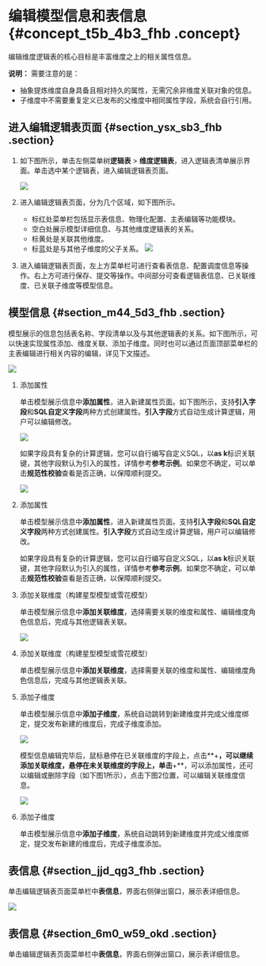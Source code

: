 # 编辑模型信息和表信息 {#concept_t5b_4b3_fhb .concept}

编辑维度逻辑表的核心目标是丰富维度之上的相关属性信息。

**说明：** 需要注意的是：

-   抽象提炼维度自身具备且相对持久的属性，无需冗余非维度关联对象的信息。
-   子维度中不需要重复定义已发布的父维度中相同属性字段，系统会自行引用。

## 进入编辑逻辑表页面 {#section_ysx_sb3_fhb .section}

1.  如下图所示，单击左侧菜单树**逻辑表** \> **维度逻辑表**，进入逻辑表清单展示界面。单击选中某个逻辑表，进入编辑逻辑表页面。

    ![](http://static-aliyun-doc.oss-cn-hangzhou.aliyuncs.com/assets/img/149732/155599254141615_zh-CN.png)

2.  进入编辑逻辑表页面，分为几个区域，如下图所示。

    -   标红处菜单栏包括显示表信息、物理化配置、主表编辑等功能模块。
    -   空白处展示模型详细信息、与其他维度逻辑表的关系。
    -   标黄处是关联其他维度。
    -   标蓝处是与其他子维度的父子关系。
    ![](http://static-aliyun-doc.oss-cn-hangzhou.aliyuncs.com/assets/img/149732/155599254141616_zh-CN.png)

3.  进入编辑逻辑表页面，左上方菜单栏可进行查看表信息、配置调度信息等操作。右上方可进行保存、提交等操作。中间部分可查看逻辑表信息、已关联维度、已关联子维度等模型信息。

## 模型信息 {#section_m44_5d3_fhb .section}

模型展示的信息包括表名称、字段清单以及与其他逻辑表的关系。如下图所示，可以快速实现属性添加、维度关联、添加子维度。同时也可以通过页面顶部菜单栏的主表编辑进行相关内容的编辑，详见下文描述。

![](http://static-aliyun-doc.oss-cn-hangzhou.aliyuncs.com/assets/img/149732/155599254141617_zh-CN.png)

1.  添加属性

    单击模型展示信息中**添加属性**，进入新建属性页面。如下图所示，支持**引入字段**和**SQL自定义字段**两种方式创建属性。**引入字段**方式自动生成计算逻辑，用户可以编辑修改。

    ![](http://static-aliyun-doc.oss-cn-hangzhou.aliyuncs.com/assets/img/149732/155599254141618_zh-CN.png)

    如果字段具有复杂的计算逻辑，您可以自行编写自定义SQL，以**as k**标识关联键，其他字段默认为引入的属性，详情参考**参考示例**。如果您不确定，可以单击**规范性校验**查看是否正确，以保障顺利提交。

    ![](http://static-aliyun-doc.oss-cn-hangzhou.aliyuncs.com/assets/img/149732/155599254141621_zh-CN.png)

2.  添加属性

    单击模型展示信息中**添加属性**，进入新建属性页面。支持**引入字段**和**SQL自定义字段**两种方式创建属性。**引入字段**方式自动生成计算逻辑，用户可以编辑修改。

    如果字段具有复杂的计算逻辑，您可以自行编写自定义SQL，以**as k**标识关联键，其他字段默认为引入的属性，详情参考**参考示例**。如果您不确定，可以单击**规范性校验**查看是否正确，以保障顺利提交。

3.  添加关联维度（构建星型模型或雪花模型）

    单击模型展示信息中**添加关联维度**，选择需要关联的维度和属性、编辑维度角色信息后，完成与其他逻辑表关联。

    ![](http://static-aliyun-doc.oss-cn-hangzhou.aliyuncs.com/assets/img/149732/155599255141622_zh-CN.png)

4.  添加关联维度（构建星型模型或雪花模型）

    单击模型展示信息中**添加关联维度**，选择需要关联的维度和属性、编辑维度角色信息后，完成与其他逻辑表关联。

5.  添加子维度

    单击模型展示信息中**添加子维度**，系统自动跳转到新建维度并完成父维度绑定，提交发布新建的维度后，完成子维度添加。

    ![](http://static-aliyun-doc.oss-cn-hangzhou.aliyuncs.com/assets/img/149732/155599255241623_zh-CN.png)

    模型信息编辑完毕后，鼠标悬停在已关联维度的字段上，点击**+**，可以继续添加关联维度，悬停在未关联维度的字段上，单击**+**，可以添加属性，还可以编辑或删除字段（如下图1所示），点击下图2位置，可以编辑关联维度信息。

    ![](http://static-aliyun-doc.oss-cn-hangzhou.aliyuncs.com/assets/img/149732/155599255241625_zh-CN.png)

6.  添加子维度

    单击模型展示信息中**添加子维度**，系统自动跳转到新建维度并完成父维度绑定，提交发布新建的维度后，完成子维度添加。


## 表信息 {#section_jjd_qg3_fhb .section}

单击编辑逻辑表页面菜单栏中**表信息**，界面右侧弹出窗口，展示表详细信息。

![](http://static-aliyun-doc.oss-cn-hangzhou.aliyuncs.com/assets/img/149732/155599255241626_zh-CN.png)

## 表信息 {#section_6m0_w59_okd .section}

单击编辑逻辑表页面菜单栏中**表信息**，界面右侧弹出窗口，展示表详细信息。

